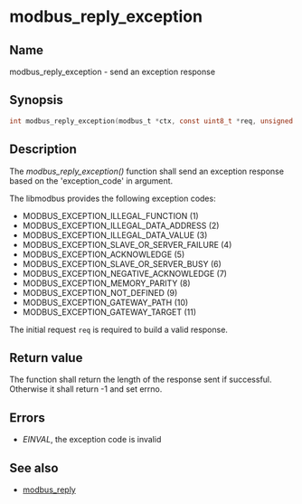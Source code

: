# modbus_reply_exception

## Name

modbus_reply_exception - send an exception response

## Synopsis

```c
int modbus_reply_exception(modbus_t *ctx, const uint8_t *req, unsigned int exception_code);
```

## Description

The *modbus_reply_exception()* function shall send an exception response based
on the 'exception_code' in argument.

The libmodbus provides the following exception codes:

- MODBUS_EXCEPTION_ILLEGAL_FUNCTION (1)
- MODBUS_EXCEPTION_ILLEGAL_DATA_ADDRESS (2)
- MODBUS_EXCEPTION_ILLEGAL_DATA_VALUE (3)
- MODBUS_EXCEPTION_SLAVE_OR_SERVER_FAILURE (4)
- MODBUS_EXCEPTION_ACKNOWLEDGE (5)
- MODBUS_EXCEPTION_SLAVE_OR_SERVER_BUSY (6)
- MODBUS_EXCEPTION_NEGATIVE_ACKNOWLEDGE (7)
- MODBUS_EXCEPTION_MEMORY_PARITY (8)
- MODBUS_EXCEPTION_NOT_DEFINED (9)
- MODBUS_EXCEPTION_GATEWAY_PATH (10)
- MODBUS_EXCEPTION_GATEWAY_TARGET (11)

The initial request `req` is required to build a valid response.

## Return value

The function shall return the length of the response sent if
successful. Otherwise it shall return -1 and set errno.

## Errors

- *EINVAL*, the exception code is invalid

## See also

- [modbus_reply](modbus_reply)
